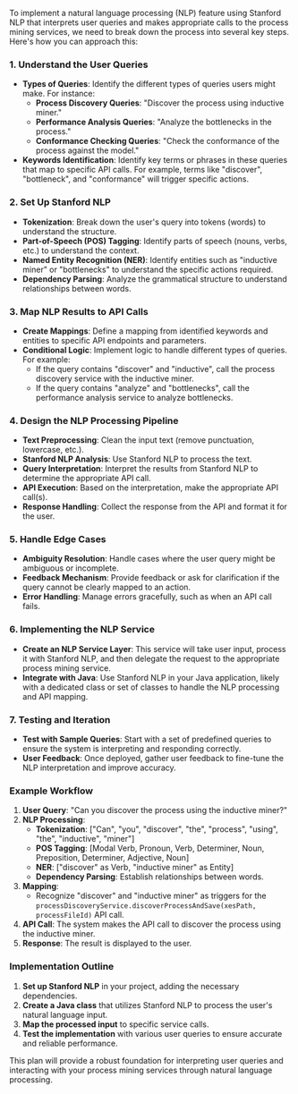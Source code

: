 To implement a natural language processing (NLP) feature using Stanford NLP that interprets user queries and makes appropriate calls to the process mining services, we need to break down the process into several key steps. Here's how you can approach this:

### 1. **Understand the User Queries**
   - **Types of Queries**: Identify the different types of queries users might make. For instance:
     - **Process Discovery Queries**: "Discover the process using inductive miner."
     - **Performance Analysis Queries**: "Analyze the bottlenecks in the process."
     - **Conformance Checking Queries**: "Check the conformance of the process against the model."
   - **Keywords Identification**: Identify key terms or phrases in these queries that map to specific API calls. For example, terms like "discover", "bottleneck", and "conformance" will trigger specific actions.

### 2. **Set Up Stanford NLP**
   - **Tokenization**: Break down the user's query into tokens (words) to understand the structure.
   - **Part-of-Speech (POS) Tagging**: Identify parts of speech (nouns, verbs, etc.) to understand the context.
   - **Named Entity Recognition (NER)**: Identify entities such as "inductive miner" or "bottlenecks" to understand the specific actions required.
   - **Dependency Parsing**: Analyze the grammatical structure to understand relationships between words.

### 3. **Map NLP Results to API Calls**
   - **Create Mappings**: Define a mapping from identified keywords and entities to specific API endpoints and parameters.
   - **Conditional Logic**: Implement logic to handle different types of queries. For example:
     - If the query contains "discover" and "inductive", call the process discovery service with the inductive miner.
     - If the query contains "analyze" and "bottlenecks", call the performance analysis service to analyze bottlenecks.

### 4. **Design the NLP Processing Pipeline**
   - **Text Preprocessing**: Clean the input text (remove punctuation, lowercase, etc.).
   - **Stanford NLP Analysis**: Use Stanford NLP to process the text.
   - **Query Interpretation**: Interpret the results from Stanford NLP to determine the appropriate API call.
   - **API Execution**: Based on the interpretation, make the appropriate API call(s).
   - **Response Handling**: Collect the response from the API and format it for the user.

### 5. **Handle Edge Cases**
   - **Ambiguity Resolution**: Handle cases where the user query might be ambiguous or incomplete.
   - **Feedback Mechanism**: Provide feedback or ask for clarification if the query cannot be clearly mapped to an action.
   - **Error Handling**: Manage errors gracefully, such as when an API call fails.

### 6. **Implementing the NLP Service**
   - **Create an NLP Service Layer**: This service will take user input, process it with Stanford NLP, and then delegate the request to the appropriate process mining service.
   - **Integrate with Java**: Use Stanford NLP in your Java application, likely with a dedicated class or set of classes to handle the NLP processing and API mapping.

### 7. **Testing and Iteration**
   - **Test with Sample Queries**: Start with a set of predefined queries to ensure the system is interpreting and responding correctly.
   - **User Feedback**: Once deployed, gather user feedback to fine-tune the NLP interpretation and improve accuracy.

### Example Workflow

1. **User Query**: "Can you discover the process using the inductive miner?"
2. **NLP Processing**:
   - **Tokenization**: ["Can", "you", "discover", "the", "process", "using", "the", "inductive", "miner"]
   - **POS Tagging**: [Modal Verb, Pronoun, Verb, Determiner, Noun, Preposition, Determiner, Adjective, Noun]
   - **NER**: ["discover" as Verb, "inductive miner" as Entity]
   - **Dependency Parsing**: Establish relationships between words.
3. **Mapping**:
   - Recognize "discover" and "inductive miner" as triggers for the `processDiscoveryService.discoverProcessAndSave(xesPath, processFileId)` API call.
4. **API Call**: The system makes the API call to discover the process using the inductive miner.
5. **Response**: The result is displayed to the user.

### Implementation Outline

1. **Set up Stanford NLP** in your project, adding the necessary dependencies.
2. **Create a Java class** that utilizes Stanford NLP to process the user's natural language input.
3. **Map the processed input** to specific service calls.
4. **Test the implementation** with various user queries to ensure accurate and reliable performance.

This plan will provide a robust foundation for interpreting user queries and interacting with your process mining services through natural language processing.

